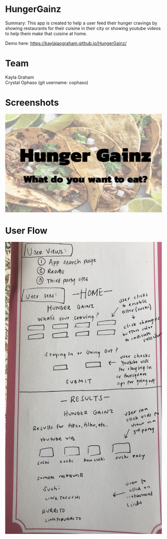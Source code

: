 # HungerGainz

Summary: This app is created to help a user feed their hunger cravings by showing restaurants for their cuisine in their city or showing youtube videos to help them make that cuisine at home.

Demo here: https://kaylajaograham.github.io/HungerGainz/

# Team
Kayla Graham  
Crystal Ophaso (git username: cophaso)

# Screenshots
<img src="appScreenshot.png"/>

# User Flow
<p align="center"><img src="img/user_flow.png" /></p>




